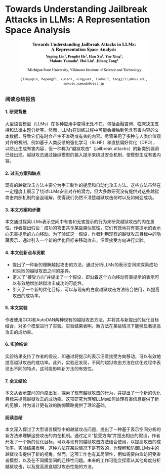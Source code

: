 # Towards Understanding Jailbreak Attacks in LLMs: A Representation Space Analysis

<figure><img src="../.gitbook/assets/image (4) (1) (1) (1) (1) (1).png" alt=""><figcaption></figcaption></figure>

### 阅读总结报告

#### 1. 研究背景

大型语言模型（LLMs）在多种应用中变得无处不在，包括金融咨询、临床决策支持和法律主题分析等。然而，LLMs在训练过程中可能会接触到包含有害内容的文本数据，导致它们有时会产生不准确或有害的内容。尽管采用了多种与人类价值观对齐的机制，例如基于人类反馈的强化学习（RLHF）和直接偏好优化（DPO），以防止生成有害内容，但一种称为“越狱攻击”（jailbreak attacks）的新类别漏洞已经出现。越狱攻击通过操纵模型的输入提示来绕过安全机制，使模型生成有害内容。

#### 2. 过去方案和缺点

现有的越狱攻击方法主要分为手工制作的提示和自动化攻击方法。这些方法虽然在一定程度上展示了绕过LLMs安全对齐的潜力，但大多数研究没有提供对这些越狱攻击内部机制的全面理解，使得我们仍然不清楚越狱攻击何时以及如何会成功。

#### 3. 本文方案和步骤

本文通过探索LLMs表示空间中有害和无害提示的行为来研究越狱攻击的内在属性。作者提出假设：成功的攻击共享某些类似属性，它们有效地将有害提示的表示向无害提示的方向移动。为了验证这一假设，作者利用现有的越狱攻击目标中的隐藏表示，通过引入一个新的优化目标来移动攻击，沿着接受方向进行实验。

#### 4. 本文创新点与贡献

* 提出了一种新的理解越狱攻击的方法，通过分析LLMs的表示空间来探索成功和失败的越狱攻击之间的差异。
* 定义了“接受方向”并提出了一个假设，即沿着这个方向移动有害提示的表示可以有效地增加越狱攻击成功的可能性。
* 引入了一个新的优化目标，可以与现有的白盒越狱攻击方法结合使用，以提高攻击的成功率。

#### 5. 本文实验

作者使用GCG和AutoDAN两种现有的越狱攻击方法，并将其与新提出的优化目标结合，对多个模型进行了实验。实验结果表明，新方法在某些情况下能够显著提高攻击的成功率。

#### 6. 实验结论

实验结果支持了作者的假设，即通过将提示的表示沿着接受方向移动，可以有效地提高越狱攻击的成功率。此外，实验还发现，不同的越狱攻击方法在优化过程中表现出不同的特点，这可能影响新方法的有效性。

#### 7. 全文结论

本文从表示空间的角度出发，探索了现有越狱攻击的行为，并提出了一个新的优化目标来提高越狱攻击的成功率。这项研究为理解LLMs如何处理有害信息提供了新的见解，并为设计更有效的防御策略提供了理论基础。

#### 阅读总结

本文深入探讨了大型语言模型中的越狱攻击问题，提出了一种基于表示空间分析的新方法来理解这些攻击的内在机制。通过定义“接受方向”并提出相应的假设，作者开发了一个新的优化目标，可以与现有的越狱攻击方法结合使用，以提高攻击的成功率。实验结果表明，这种方法在某些情况下是有效的，为理解和防御LLMs中的越狱攻击提供了新的视角。然而，这项工作也有其局限性，例如需要白盒访问受害者模型，以及在不同模型间的迁移性问题。未来的工作可能会探索从其他角度分析越狱攻击，以及提高黑盒越狱攻击性能的方法。
